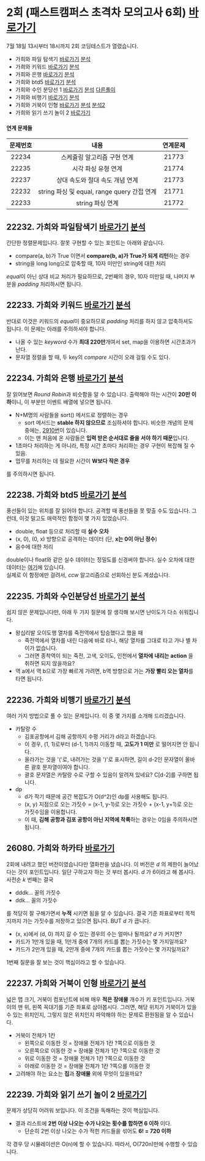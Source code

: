 # 2회 (패스트캠퍼스 초격차 모의고사 6회) [바로가기](https://www.acmicpc.net/contest/view/658) 
7월 18일 13시부터 18시까지 2회 코딩테스트가 열렸습니다. 
 
* 가희와 파일 탐색기  [바로가기](https://www.acmicpc.net/problem/22232) [분석](https://codingdog.tistory.com/554) 
* 가희와 키워드  [바로가기](https://www.acmicpc.net/problem/22233) [분석](https://codingdog.tistory.com/669) 
* 가희와 은행  [바로가기](https://www.acmicpc.net/problem/22234) [분석](https://codingdog.tistory.com/567) 
* 가희와 btd5  [바로가기](https://www.acmicpc.net/problem/22238) [분석](https://codingdog.tistory.com/620)
* 가희와 수인 분당선 1  [바로가기](https://www.acmicpc.net/problem/22235) [분석](https://codingdog.tistory.com/597) [다른풀이](https://boomrabbit.tistory.com/170) 
* 가희와 비행기  [바로가기](https://www.acmicpc.net/problem/22236) [분석](https://codingdog.tistory.com/653) 
* 가희와 거북이 인형  [바로가기](https://www.acmicpc.net/problem/22237) [분석](https://codingdog.tistory.com/564) [분석2](https://codingdog.tistory.com/590) 
* 가희와 읽기 쓰기 놀이 2  [바로가기](https://www.acmicpc.net/problem/22239) 

#### 연계 문제들
|문제번호|내용|연계문제|
|:------:|:-------------:|:-----:|
|22234|스케쥴링 알고리즘 구현 연계|21773|
|22235|시각 파싱 유형 연계|21774|
|22237|상대 속도와 절대 속도 개념 연계|21773|
|22232|string 파싱 및 equal, range query 간접 연계|21771|
|22233|string 파싱 연계|21772|

## 22232. 가희와 파일탐색기 [바로가기](https://www.acmicpc.net/problem/22232) [분석](https://codingdog.tistory.com/554)  
간단한 정렬문제입니다. 잘못 구현할 수 있는 포인트는 아래와 같습니다.
* compare(a, b)가 True 이면서 **compare(b, a)가 True가 되게 리턴**하는 경우  
* string을 long long으로 압축할 때, 10자 미만인 string에 대한 처리

*equal*이 아닌 상대 비교 처리가 필요하므로, 2번째의 경우, 10자 미만일 때, 나머지 부분을 *padding* 처리하시면 됩니다. 

## 22233. 가희와 키워드 [바로가기](https://www.acmicpc.net/problem/22233) [분석](https://codingdog.tistory.com/669) 
반대로 이것은 키워드의 *equal*이 중요하므로 *padding* 처리를 하지 않고 압축하셔도 됩니다. 이 문제는 아래를 주의하셔야 합니다.
* 나올 수 있는 *keyword* 수가 **최대 220만**개여서 set, map을 이용하면 시간초과가 난다.
* 문자열 정렬을 할 때, 두 key의 *compare* 시간이 오래 걸릴 수도 있다.


## 22234. 가희와 은행 [바로가기](https://www.acmicpc.net/problem/22234) [분석](https://codingdog.tistory.com/567)  
잘 읽어보면 *Round Robin*과 비슷함을 알 수 있습니다. 출력해야 하는 시간이 **20만 이하**이니, 이 부분만 이벤트 배열에 넣으면 됩니다.
* N+M명의 사람들을 sort() 메서드로 정렬하는 경우
  * sort 메서드는 **stable 하지 않으므로** 조심하셔야 합니다. 비슷한 개념의 문제 중에는, [2910번](https://www.acmicpc.net/problem/2910)이 있습니다.
  * 이는 맨 처음에 온 사람들은 **입력 받은 순서대로 줄을 서야 하기 때문**입니다.
* 1초마다 처리하는 게 아니라, 특정 시간 초마다 처리하는 경우 구현이 복잡해 질 수 있음.
* 업무를 처리하는 데 필요한 시간이 **W보다 작은 경우**

를 주의하시면 됩니다.

## 22238. 가희와 btd5 [바로가기](https://www.acmicpc.net/problem/22238) [분석](https://codingdog.tistory.com/620)
풍선들이 있는 위치를 잘 읽어야 합니다. 공격할 때 풍선들을 못 맞출 수도 있습니다. 그런데, 이것 말고도 매력적인 함정이 몇 가지 있었습니다.
* double, float 등으로 처리할 때 **실수 오차**
* (x, 0), (0, x) 방향으로 공격하는 데이터 (단, **x는 0이 아닌 정수**)
* 음수에 대한 처리

double이나 float와 같은 실수 데이터는 정밀도를 신경써야 합니다. 실수 오차에 대한 데이터는 [여기](https://github.com/cdog-gh/gh_coding_test/blob/main/2/4/double_att.in)에 있습니다.  
실제로 이 함정에만 걸려서, *ccw* 알고리즘으로 선회하신 분도 계셨습니다.

## 22235. 가희와 수인분당선 [바로가기](https://www.acmicpc.net/problem/22235) [분석](https://codingdog.tistory.com/597)
쉽지 않은 문제입니다만, 아래 두 가지 질문에 잘 생각해 보시면 난이도가 다소 쉬워집니다.
* 왕십리발 오이도행 열차를 죽전역에서 탑승했다고 했을 때
  * 죽전역에서 열차를 내린 다음에 바로 타나, 해당 열차를 그대로 타고 가나 별 차이가 없습니다.
  * 그러면 종착역이 되는 죽전, 고색, 오이도, 인천에서 **열차에 내리는 action** 을 취하면 되지 않을까요?
* 역 a에서 역 b으로 가장 빠르게 가려면, b역 방향으로 가는 **가장 빨리 오는 열차**를 타면 됩니다.

## 22236. 가희와 비행기 [바로가기](https://www.acmicpc.net/problem/22236) [분석](https://codingdog.tistory.com/653)
여러 가지 방법으로 풀 수 있는 문제입니다. 이 중 몇 가지를 소개해 드리겠습니다.
* 카탈랑 수
  * 김포공항에서 김해 공항까지 수평 거리가 d라고 하겠습니다.
  * 이 경우, (1, 1)로부터 (d-1, 1)까지 이동할 때, **고도가 1 미만** 로 떨어지면 안 됩니다.
  * 올라가는 것을 '('로, 내려가는 것을 ')'로 표시하면, 길이 d-2인 문자열이 올바른 괄호 문자열이여야 합니다.
  * 괄호 문자열은 카탈랑 수로 구할 수 있음이 알려져 있네요? C[d-2]를 구하면 됩니다.
* dp
  * d가 작기 때문에 공간 복잡도가 O(d^2)인 dp를 사용해도 됩니다.
  * (x, y) 지점으로 오는 가짓수 = (x-1, y-1)로 오는 가짓수 + (x-1, y+1)로 오는 가짓수임을 이용합니다.
  * 이 때, **김해 공항과 김포 공항이 아닌 지역에 착륙**하는 경우는 0임을 주의하시면 됩니다.

## 26080. 가희와 하카타 [바로가기](https://www.acmicpc.net/problem/26080)  
2회에 내려고 했던 버전이였습니다만 열화판을 냈습니다. 이 버전은 _d_ 의 제한이 늘어났다는 것이 포인트입니다.
일단 구하고자 하는 것 부터 봅시다. _d_ 가 6이라고 해 봅시다. 사전순 _k_ 번째는 결국
* dddk... 꼴의 가짓수
* ddk... 꼴의 가짓수

를 적당히 잘 구해가면서 **누적** 시키면 됨을 알 수 있습니다. 결국 기준 좌표로부터 목적지까지 가는 가짓수를 저장하고 있으면 됩니다. BUT _d_ 가 큽니다.
* (x, x)에서 (d, 0) 까지 갈 수 있는 경우의 수는 얼마나 될까요? _d_ 가 커지면?
* 카드가 1만개 있을 때, 1만개 중에 7개의 카드를 뽑는 가짓수는 몇 가지일까요?
* 카드가 2만개 있을 때, 2만개 중에 7개의 카드를 뽑는 가짓수는 몇 가지일까요?

1번째 질문을 잘 보는 것이 핵심이라고 할 수 있습니다.
  

## 22237. 가희와 거북이 인형 [바로가기](https://www.acmicpc.net/problem/22237) [분석](https://codingdog.tistory.com/590) 
넓은 맵 크기, 거북이 컴포넌트에 비해 매우 **적은 장애물** 개수가 키 포인트입니다. 거북이의 맨 위, 왼쪽 꼭대기를 기준 좌표로 삼아봅시다. 
그러면, 해당 위치가 거북이가 있을 수 있는 위치인지, 그렇지 않은 위치인지 파악해야 하는 문제로 환원됨을 알 수 있습니다.
* 거북이 전체가 1칸 
  * 왼쪽으로 이동한 것 = 장애물 전체가 1칸 ?쪽으로 이동한 것
  * 오른쪽으로 이동한 것 = 장애물 전체가 1칸 ?쪽으로 이동한 것
  * 위로 이동한 것 = 장애물 전체가 1칸 ?쪽으로 이동한 것
  * 아래로 이동한 것 = 장애물 전체가 1칸 ?쪽으롤 이동한 것
* 고려해야 하는 요소는 **집**과 **장애물** 외에 무엇이 있을까요?

## 22239. 가희와 읽기 쓰기 놀이 2 [바로가기](https://www.acmicpc.net/problem/22239)
문제가 상당히 어려워 보입니다. 이 조건을 독해하는 것이 핵심입니다.
* 결과 리스트에 **2번 이상 나오는 수가 나오는 횟수를 합하면 6 이하** 이다.
  * 단순히 2번 이상 나오는 수가 적힌 카드들을 섞어도 **6! = 720 이하**
  
각 경우 당 시뮬레이션은 O(n)에 할 수 있습니다. 따라서, O(720n)만에 수행할 수 있습니다.

